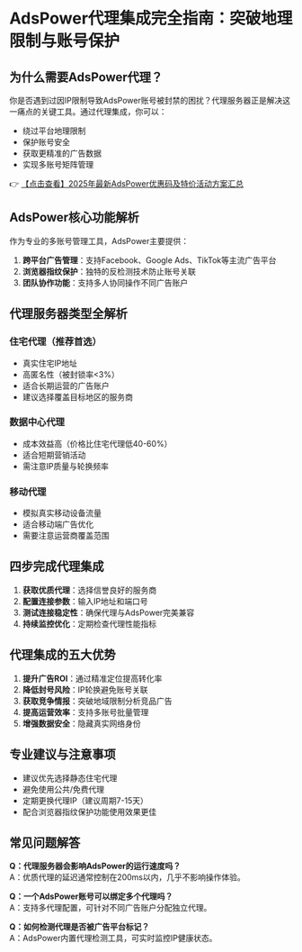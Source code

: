 # AdsPower代理集成完全指南：突破地理限制与账号保护

## 为什么需要AdsPower代理？

你是否遇到过因IP限制导致AdsPower账号被封禁的困扰？代理服务器正是解决这一痛点的关键工具。通过代理集成，你可以：

- 绕过平台地理限制
- 保护账号安全
- 获取更精准的广告数据
- 实现多账号矩阵管理

👉 [【点击查看】2025年最新AdsPower优惠码及特价活动方案汇总](https://bit.ly/adspower_free)

## AdsPower核心功能解析

作为专业的多账号管理工具，AdsPower主要提供：

1. **跨平台广告管理**：支持Facebook、Google Ads、TikTok等主流广告平台
2. **浏览器指纹保护**：独特的反检测技术防止账号关联
3. **团队协作功能**：支持多人协同操作不同广告账户

## 代理服务器类型全解析

### 住宅代理（推荐首选）
- 真实住宅IP地址
- 高匿名性（被封锁率<3%）
- 适合长期运营的广告账户
- 建议选择覆盖目标地区的服务商

### 数据中心代理
- 成本效益高（价格比住宅代理低40-60%）
- 适合短期营销活动
- 需注意IP质量与轮换频率

### 移动代理
- 模拟真实移动设备流量
- 适合移动端广告优化
- 需要注意运营商覆盖范围

## 四步完成代理集成

1. **获取优质代理**：选择信誉良好的服务商
2. **配置连接参数**：输入IP地址和端口号
3. **测试连接稳定性**：确保代理与AdsPower完美兼容
4. **持续监控优化**：定期检查代理性能指标

## 代理集成的五大优势

1. **提升广告ROI**：通过精准定位提高转化率
2. **降低封号风险**：IP轮换避免账号关联
3. **获取竞争情报**：突破地域限制分析竞品广告
4. **提高运营效率**：支持多账号批量管理
5. **增强数据安全**：隐藏真实网络身份

## 专业建议与注意事项

- 建议优先选择静态住宅代理
- 避免使用公共/免费代理
- 定期更换代理IP（建议周期7-15天）
- 配合浏览器指纹保护功能使用效果更佳

## 常见问题解答

**Q：代理服务器会影响AdsPower的运行速度吗？**  
A：优质代理的延迟通常控制在200ms以内，几乎不影响操作体验。

**Q：一个AdsPower账号可以绑定多个代理吗？**  
A：支持多代理配置，可针对不同广告账户分配独立代理。

**Q：如何检测代理是否被广告平台标记？**  
A：AdsPower内置代理检测工具，可实时监控IP健康状态。